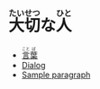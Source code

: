 # <ruby>大<rt>たい</rt>切<rt>せつ</rt>な<rt></rt>人<rt>ひと</rt></ruby>

- [<ruby>言<rt>こと</rt>葉<rt>ば</rt></ruby>](kotoba.md)
- [Dialog](mou_ichido_kikou.md)
- [Sample paragraph](dekiru.md)
